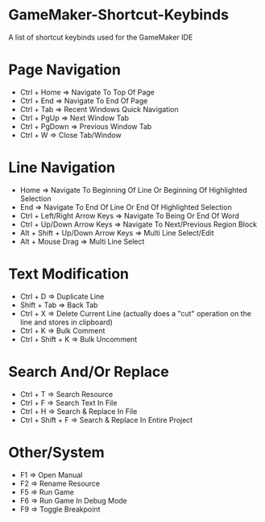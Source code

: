# GameMaker-Shortcut-Keybinds
A list of shortcut keybinds used for the GameMaker IDE

# Page Navigation
- Ctrl + Home => Navigate To Top Of Page
- Ctrl + End => Navigate To End Of Page
- Ctrl + Tab => Recent Windows Quick Navigation
- Ctrl + PgUp => Next Window Tab
- Ctrl + PgDown => Previous Window Tab
- Ctrl + W => Close Tab/Window

# Line Navigation
- Home => Navigate To Beginning Of Line Or Beginning Of Highlighted Selection
- End => Navigate To End Of Line Or End Of Highlighted Selection
- Ctrl + Left/Right Arrow Keys => Navigate To Being Or End Of Word 
- Ctrl + Up/Down Arrow Keys => Navigate To Next/Previous Region Block
- Alt + Shift + Up/Down Arrow Keys => Multi Line Select/Edit
- Alt + Mouse Drag => Multi Line Select

# Text Modification
- Ctrl + D => Duplicate Line
- Shift + Tab => Back Tab
- Ctrl + X => Delete Current Line (actually does a "cut" operation on the line and stores in clipboard)
- Ctrl + K => Bulk Comment
- Ctrl + Shift + K => Bulk Uncomment

# Search And/Or Replace
- Ctrl + T => Search Resource
- Ctrl + F => Search Text In File
- Ctrl + H => Search & Replace In File
- Ctrl + Shift + F => Search & Replace In Entire Project

# Other/System
- F1 => Open Manual
- F2 => Rename Resource
- F5 => Run Game
- F6 => Run Game In Debug Mode
- F9 => Toggle Breakpoint
